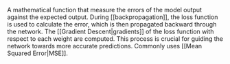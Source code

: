 A mathematical function that measure the errors of the model output against the expected output.
During [[backpropagation]], the loss function is used to calculate the error, which is then propagated backward through the network.
The [[Gradient Descent|gradients]] of the loss function with respect to each weight are computed.
This process is crucial for guiding the network towards more accurate predictions.
Commonly uses [[Mean Squared Error|MSE]].